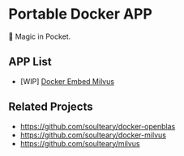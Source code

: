 # Portable Docker APP

🎩 Magic in Pocket.

## APP List

- [WIP] [Docker Embed Milvus](https://github.com/milvus-io/milvus)

## Related Projects

- https://github.com/soulteary/docker-openblas
- https://github.com/soulteary/docker-milvus
- https://github.com/soulteary/milvus
